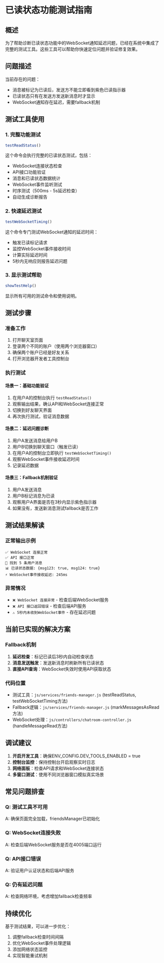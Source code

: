 # 已读状态功能测试指南

## 概述

为了帮助诊断已读状态功能中的WebSocket通知延迟问题，已经在系统中集成了完整的测试工具。这些工具可以帮助你快速定位问题并验证修复效果。

## 问题描述

当前存在的问题：
- 消息被标记为已读后，发送方不能立即看到紫色已读指示器
- 已读状态只有在发送方发送新消息时才显示
- WebSocket通知存在延迟，需要fallback机制

## 测试工具使用

### 1. 完整功能测试

```javascript
testReadStatus()
```

这个命令会执行完整的已读状态测试，包括：
- WebSocket连接状态检查
- API接口功能验证
- 消息和已读状态数据统计
- WebSocket事件监听测试
- 时序测试（500ms - 5s延迟检查）
- 自动生成诊断报告

### 2. 快速延迟测试

```javascript
testWebSocketTiming()
```

这个命令专门测试WebSocket通知的延迟时间：
- 触发已读标记请求
- 监控WebSocket事件接收时间
- 计算实际延迟时间
- 5秒内无响应则报告延迟问题

### 3. 显示测试帮助

```javascript
showTestHelp()
```

显示所有可用的测试命令和使用说明。

## 测试步骤

### 准备工作
1. 打开聊天室页面
2. 登录两个不同的账户（使用两个浏览器窗口）
3. 确保两个账户已经是好友关系
4. 打开浏览器开发者工具控制台

### 执行测试

#### 场景一：基础功能验证
1. 在用户A的控制台执行 `testReadStatus()`
2. 观察输出结果，确认API和WebSocket连接正常
3. 切换到好友聊天界面
4. 再次执行测试，验证消息数据

#### 场景二：延迟问题诊断
1. 用户A发送消息给用户B
2. 用户B切换到聊天窗口（触发已读）
3. 在用户A的控制台立即执行 `testWebSocketTiming()`
4. 观察WebSocket事件接收延迟时间
5. 记录延迟数据

#### 场景三：Fallback机制验证
1. 用户A发送消息
2. 用户B标记消息为已读
3. 观察用户A界面是否在3秒内显示紫色指示器
4. 如果没有，发送新消息测试fallback是否工作

## 测试结果解读

### 正常输出示例
```
✅ WebSocket 连接正常
✅ API 接口正常
📝 找到 5 条用户消息
📊 已读状态数据: {msg123: true, msg124: true}
⚡ WebSocket事件接收延迟: 245ms
```

### 异常情况
- `❌ WebSocket 连接异常` - 检查后端WebSocket服务
- `❌ API 接口返回错误` - 检查后端API服务
- `⚠️ 5秒内未收到WebSocket事件` - 存在延迟问题

## 当前已实现的解决方案

### Fallback机制
1. **延迟检查**：标记已读后3秒内自动检查状态
2. **消息发送触发**：发送新消息时刷新所有已读状态
3. **直接API查询**：WebSocket失效时使用API获取状态

### 代码位置
- 测试工具：`js/services/friends-manager.js` (testReadStatus, testWebSocketTiming方法)
- Fallback逻辑：`js/services/friends-manager.js` (markMessagesAsRead方法)
- WebSocket处理：`js/controllers/chatroom-controller.js` (handleMessageRead方法)

## 调试建议

1. **开启开发工具**：确保ENV_CONFIG.DEV_TOOLS_ENABLED = true
2. **控制台监控**：保持控制台开启观察实时日志
3. **网络面板**：检查API请求和WebSocket连接状态
4. **多窗口测试**：使用不同浏览器窗口模拟真实场景

## 常见问题排查

### Q: 测试工具不可用
A: 确保页面完全加载，friendsManager已初始化

### Q: WebSocket连接失败
A: 检查后端WebSocket服务是否在4005端口运行

### Q: API接口错误
A: 验证用户认证状态和后端API服务

### Q: 仍有延迟问题
A: 检查网络环境，考虑增加fallback检查频率

## 持续优化

基于测试结果，可以进一步优化：
1. 调整fallback检查时间间隔
2. 优化WebSocket事件处理逻辑
3. 添加网络状态监控
4. 实现智能重试机制
